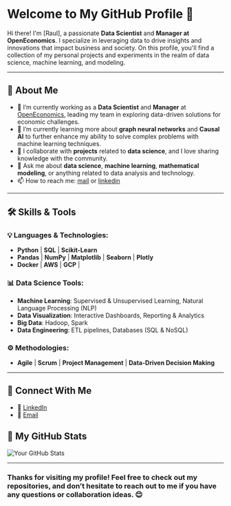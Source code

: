 # Welcome to My GitHub Profile 👋

Hi there! I'm [Raul], a passionate **Data Scientist** and **Manager at OpenEconomics**. I specialize in leveraging data to drive insights and innovations that impact business and society. On this profile, you'll find a collection of my personal projects and experiments in the realm of data science, machine learning, and modeling.

---

## 🚀 About Me

- 🔭 I’m currently working as a **Data Scientist** and **Manager** at [OpenEconomics](https://www.openeconomics.eu/), leading my team in exploring data-driven solutions for economic challenges.
- 🌱 I’m currently learning more about **graph neural networks** and **Causal AI** to further enhance my ability to solve complex problems with machine learning techniques.
- 👯 I collaborate with **projects** related to **data science**, and I love sharing knowledge with the community.
- 💬 Ask me about **data science**, **machine learning**, **mathematical modeling**, or anything related to data analysis and technology.
- 📫 How to reach me: [mail](mailto:rauldemaio@gmail.com) or [linkedin](https://www.linkedin.com/in/rauldemaio/)

---

## 🛠️ Skills & Tools

### 💡 **Languages & Technologies:**
- **Python** | **SQL**  | **Scikit-Learn**
- **Pandas** | **NumPy** | **Matplotlib** | **Seaborn** | **Plotly**
- **Docker** | **AWS** | **GCP** | 

### 📊 **Data Science Tools:**
- **Machine Learning**: Supervised & Unsupervised Learning, Natural Language Processing (NLP)
- **Data Visualization**: Interactive Dashboards, Reporting & Analytics
- **Big Data**: Hadoop, Spark
- **Data Engineering**: ETL pipelines, Databases (SQL & NoSQL)

### ⚙️ **Methodologies:**
- **Agile** | **Scrum** | **Project Management** | **Data-Driven Decision Making**

---
<!--
## 📚 Selected Projects

Here are some of my most recent personal projects and contributions to the open-source community:

### 📊 [**Project Name**](https://github.com/yourusername/project)
- **Description**: A brief description of what the project does, the problem it solves, and why it's exciting or unique.
- **Technologies Used**: Python, TensorFlow, Scikit-learn, Pandas
- **Key Features**:
  - Feature 1
  - Feature 2
  - Feature 3
- **Status**: Completed / In Progress
- **Link**: [View on GitHub](https://github.com/yourusername/project)

### 🔍 [**Project Name**](https://github.com/yourusername/project)
- **Description**: A brief description of what the project does, the problem it solves, and why it's exciting or unique.
- **Technologies Used**: R, Shiny, Plotly
- **Key Features**:
  - Feature 1
  - Feature 2
  - Feature 3
- **Status**: Completed / In Progress
- **Link**: [View on GitHub](https://github.com/yourusername/project)

---
-->
## 💬 Connect With Me

- 💼 [LinkedIn](https://www.linkedin.com/in/rauldemaio/)
- 📧 [Email](mailto:raul.demaio@openeconomics.eu)

<!--
---

## 👾 Open Source Contributions

I actively contribute to open-source projects that align with my interests in **data science**, **machine learning**, and **economic modeling**. Below are some repositories that I’ve contributed to:

- [**Repository Name**](https://github.com/opensource/repository)
- [**Repository Name**](https://github.com/opensource/repository)
- [**Repository Name**](https://github.com/opensource/repository)

---
-->
## 🧰 My GitHub Stats

![Your GitHub Stats](https://github-readme-stats.vercel.app/api?username=radema&show_icons=true&hide_title=true&count_private=true&hide=prs)

---

### Thanks for visiting my profile! Feel free to check out my repositories, and don’t hesitate to reach out to me if you have any questions or collaboration ideas. 😊
